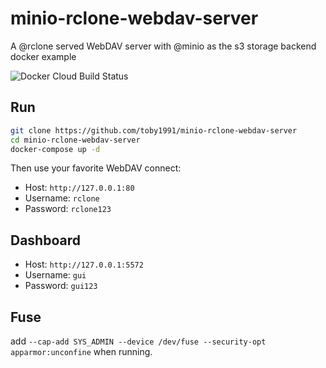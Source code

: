 # minio-rclone-webdav-server

A @rclone served WebDAV server with @minio as the s3 storage backend docker example

![Docker Cloud Build Status](https://img.shields.io/docker/cloud/build/toby1991/rclone-webdav.svg)

## Run
```bash
git clone https://github.com/toby1991/minio-rclone-webdav-server
cd minio-rclone-webdav-server
docker-compose up -d
```

Then use your favorite WebDAV connect:
* Host: `http://127.0.0.1:80`
* Username: `rclone`
* Password: `rclone123`

## Dashboard
* Host: `http://127.0.0.1:5572`
* Username: `gui`
* Password: `gui123`

## Fuse
add `--cap-add SYS_ADMIN --device /dev/fuse --security-opt apparmor:unconfine` when running.
